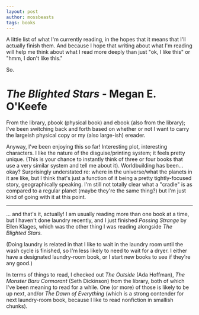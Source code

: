 ```yaml
---
layout: post
author: mossbeasts
tags: books
---
```

A little list of what I'm currently reading, in the hopes that it means that I'll actually finish them. And because I hope that writing about what I'm reading will help me think about what I read more deeply than just "ok, I like this" or "hmm, I don't like this."

So.

# _The Blighted Stars_ - Megan E. O'Keefe

From the library, pbook (physical book) and ebook (also from the library); I've been switching back and forth based on whether or not I want to carry the largeish physical copy or my (also large-ish) ereader.

Anyway, I've been enjoying this so far! Interesting plot, interesting characters. I like the nature of the disguise/printing system; it feels pretty unique. (This is your chance to instantly think of three or four books that use a very similar system and tell me about it). Worldbuilding has been... okay? Surprisingly understated re: where in the universe/what the planets in it are like, but I think that's just a function of it being a pretty tightly-focused story, geographically speaking. I'm still not totally clear what a "cradle" is as compared to a regular planet (maybe they're the same thing?) but I'm just kind of going with it at this point.

<hr>

... and that's it, actually! I am usually reading more than one book at a time, but I haven't done laundry recently, and I just finished *Passing Strange* by Ellen Klages, which was the other thing I was reading alongside *The Blighted Stars.*

(Doing laundry is related in that I like to wait in the laundry room until the wash cycle is finished, so I'm less likely to need to wait for a dryer. I either have a designated laundry-room book, or I start new books to see if they're any good.)

In terms of things to read, I checked out *The Outside* (Ada Hoffman), *The Monster Baru Cormorant* (Seth Dickinson) from the library, both of which I've been meaning to read for a while.  One (or more) of those is likely to be up next, and/or *The Dawn of Everything* (which is a strong contender for next laundry-room book, because I like to read nonfiction in smallish chunks).
